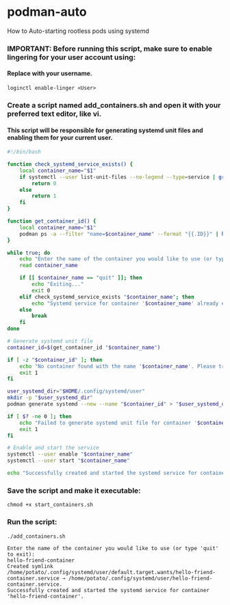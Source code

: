# podman-auto
How to Auto-starting rootless pods using systemd

### IMPORTANT: Before running this script, make sure to enable lingering for your user account using:
#### Replace <User> with your username.
`loginctl enable-linger <User>`


### Create a script named add_containers.sh and open it with your preferred text editor, like vi. 
#### This script will be responsible for generating systemd unit files and enabling them for your current user.

``` bash
#!/bin/bash

function check_systemd_service_exists() {
    local container_name="$1"
    if systemctl --user list-unit-files --no-legend --type=service | grep -q "^$container_name\.service"; then
        return 0
    else
        return 1
    fi
}

function get_container_id() {
    local container_name="$1"
    podman ps -a --filter "name=$container_name" --format "{{.ID}}" | head -n 1
}

while true; do
    echo "Enter the name of the container you would like to use (or type 'quit' to exit):"
    read container_name

    if [[ $container_name == "quit" ]]; then
        echo "Exiting..."
        exit 0
    elif check_systemd_service_exists "$container_name"; then
        echo "Systemd service for container '$container_name' already exists. Please try again."
    else
        break
    fi
done

# Generate systemd unit file
container_id=$(get_container_id "$container_name")

if [ -z "$container_id" ]; then
    echo "No container found with the name '$container_name'. Please try again."
    exit 1
fi

user_systemd_dir="$HOME/.config/systemd/user"
mkdir -p "$user_systemd_dir"
podman generate systemd --new --name "$container_id" > "$user_systemd_dir/$container_name.service"

if [ $? -ne 0 ]; then
    echo "Failed to generate systemd unit file for container '$container_name'."
    exit 1
fi

# Enable and start the service
systemctl --user enable "$container_name"
systemctl --user start "$container_name"

echo "Successfully created and started the systemd service for container '$container_name'."
```

### Save the script and make it executable:
`chmod +x start_containers.sh`

### Run the script:
`./add_containers.sh`
```
Enter the name of the container you would like to use (or type 'quit' to exit):
hello-friend-container
Created symlink /home/potato/.config/systemd/user/default.target.wants/hello-friend-container.service → /home/potato/.config/systemd/user/hello-friend-container.service.
Successfully created and started the systemd service for container 'hello-friend-container'.
```
